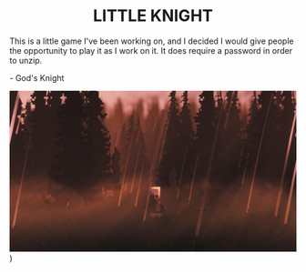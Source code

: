 <div align="center">
    <h1>LITTLE KNIGHT</h1>
</div>


This is a little game I've been working on, and I decided I would give people the opportunity to play it as I work on it.
It does require a password in order to unzip.

\- God's Knight

![Image](Images/Little%20Knight%20Readme%20Image.png)
)
